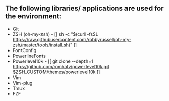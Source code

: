 ## The following libraries/ applications are used for the environment:

- Git
- ZSH (oh-my-zsh) - [[ sh -c "$(curl -fsSL https://raw.githubusercontent.com/robbyrussell/oh-my-zsh/master/tools/install.sh)" ]]
- FontConfig
- PowerlineFonts
- Powerlevel10k - [[ git clone --depth=1 https://github.com/romkatv/powerlevel10k.git $ZSH_CUSTOM/themes/powerlevel10k ]]
- Vim
- Vim-plug
- Tmux
- FZF
